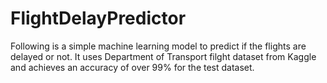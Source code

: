 # FlightDelayPredictor

Following is a simple machine learning model to predict if the flights are delayed or not. It uses Department of Transport filght dataset from Kaggle 
and achieves an accuracy of over 99% for the test dataset.

